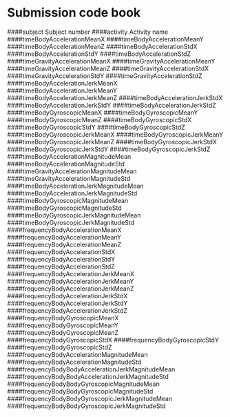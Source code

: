 # Submission code book

####subject 
Subject number
####activity 
Activity name
####timeBodyAccelerationMeanX 
####timeBodyAccelerationMeanY 
####timeBodyAccelerationMeanZ 
####timeBodyAccelerationStdX 
####timeBodyAccelerationStdY 
####timeBodyAccelerationStdZ 
####timeGravityAccelerationMeanX 
####timeGravityAccelerationMeanY 
####timeGravityAccelerationMeanZ 
####timeGravityAccelerationStdX 
####timeGravityAccelerationStdY 
####timeGravityAccelerationStdZ 
####timeBodyAccelerationJerkMeanX 
####timeBodyAccelerationJerkMeanY 
####timeBodyAccelerationJerkMeanZ 
####timeBodyAccelerationJerkStdX 
####timeBodyAccelerationJerkStdY 
####timeBodyAccelerationJerkStdZ 
####timeBodyGyroscopicMeanX 
####timeBodyGyroscopicMeanY 
####timeBodyGyroscopicMeanZ 
####timeBodyGyroscopicStdX 
####timeBodyGyroscopicStdY 
####timeBodyGyroscopicStdZ 
####timeBodyGyroscopicJerkMeanX 
####timeBodyGyroscopicJerkMeanY 
####timeBodyGyroscopicJerkMeanZ 
####timeBodyGyroscopicJerkStdX 
####timeBodyGyroscopicJerkStdY 
####timeBodyGyroscopicJerkStdZ 
####timeBodyAccelerationMagnitudeMean 
####timeBodyAccelerationMagnitudeStd 
####timeGravityAccelerationMagnitudeMean 
####timeGravityAccelerationMagnitudeStd 
####timeBodyAccelerationJerkMagnitudeMean 
####timeBodyAccelerationJerkMagnitudeStd 
####timeBodyGyroscopicMagnitudeMean 
####timeBodyGyroscopicMagnitudeStd 
####timeBodyGyroscopicJerkMagnitudeMean 
####timeBodyGyroscopicJerkMagnitudeStd 
####frequencyBodyAccelerationMeanX 
####frequencyBodyAccelerationMeanY 
####frequencyBodyAccelerationMeanZ 
####frequencyBodyAccelerationStdX 
####frequencyBodyAccelerationStdY 
####frequencyBodyAccelerationStdZ 
####frequencyBodyAccelerationJerkMeanX 
####frequencyBodyAccelerationJerkMeanY 
####frequencyBodyAccelerationJerkMeanZ 
####frequencyBodyAccelerationJerkStdX 
####frequencyBodyAccelerationJerkStdY 
####frequencyBodyAccelerationJerkStdZ 
####frequencyBodyGyroscopicMeanX 
####frequencyBodyGyroscopicMeanY 
####frequencyBodyGyroscopicMeanZ 
####frequencyBodyGyroscopicStdX 
####frequencyBodyGyroscopicStdY 
####frequencyBodyGyroscopicStdZ 
####frequencyBodyAccelerationMagnitudeMean 
####frequencyBodyAccelerationMagnitudeStd 
####frequencyBodyBodyAccelerationJerkMagnitudeMean 
####frequencyBodyBodyAccelerationJerkMagnitudeStd 
####frequencyBodyBodyGyroscopicMagnitudeMean 
####frequencyBodyBodyGyroscopicMagnitudeStd 
####frequencyBodyBodyGyroscopicJerkMagnitudeMean 
####frequencyBodyBodyGyroscopicJerkMagnitudeStd
